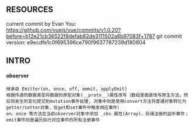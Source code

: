 ## RESOURCES 
current commit by Evan You: https://github.com/vuejs/vue/commits/v1.0.20?before=b12e21cb36522f8defab82de3111502a8b97083f+1787
git commit version: e9ecdfe1c0f695396ce790f9637787239d180804

## INTRO
#### observer
    继承自 Emitter(on, once, off, emmit, applyEmit)
    根据传递的数据类型将数据的原型对象(__proto__)属性改写（数组里面是改写原生方法，然后将发生的变化提交到mutation事件处理, 对象中则是使用convert方法将普通对象转化为getter/setter对象，在get和set事件中触发相应事件）
    on、once 等方法在当前observer对象中添加 _cbs 属性(Array)，存储注册的监听事件；emit事件则是遍历执行对应事件的所有注册事件

